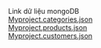 Link dữ liệu mongoDB  
[Myproject.categories.json](https://github.com/Sonle92/Smartshop/files/13657553/Myproject.categories.json)  
[Myproject.products.json](https://github.com/Sonle92/Smartshop/files/13657565/Myproject.products.json)  
[Myproject.customers.json](https://github.com/Sonle92/Smartshop/files/13657570/Myproject.customers.json)  

